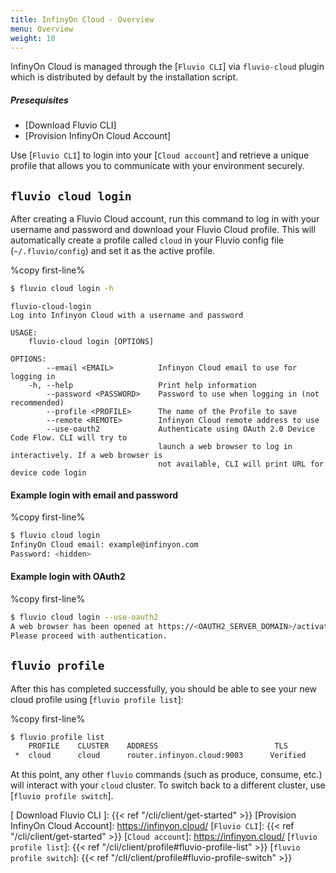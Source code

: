 ```yaml
---
title: InfinyOn Cloud - Overview
menu: Overview
weight: 10
---
```


InfinyOn Cloud is managed through the [`Fluvio CLI`] via `fluvio-cloud` plugin which is distributed by default by the installation script.

##### Presequisites
* [Download Fluvio CLI]
* [Provision InfinyOn Cloud Account]

Use [`Fluvio CLI`] to login into your [`Cloud account`] and retrieve a unique profile that allows you to communicate with your environment securely.

## `fluvio cloud login`

After creating a Fluvio Cloud account, run this command to log in with your
username and password and download your Fluvio Cloud profile. This will
automatically create a profile called `cloud` in your Fluvio config file
(`~/.fluvio/config`) and set it as the active profile.

%copy first-line%
```bash
$ fluvio cloud login -h
```

```
fluvio-cloud-login 
Log into Infinyon Cloud with a username and password

USAGE:
    fluvio-cloud login [OPTIONS]

OPTIONS:
        --email <EMAIL>          Infinyon Cloud email to use for logging in
    -h, --help                   Print help information
        --password <PASSWORD>    Password to use when logging in (not recommended)
        --profile <PROFILE>      The name of the Profile to save
        --remote <REMOTE>        Infinyon Cloud remote address to use
        --use-oauth2             Authenticate using OAuth 2.0 Device Code Flow. CLI will try to
                                 launch a web browser to log in interactively. If a web browser is
                                 not available, CLI will print URL for device code login
```

#### Example login with email and password

%copy first-line%
```bash
$ fluvio cloud login
InfinyOn Cloud email: example@infinyon.com
Password: <hidden>
```

#### Example login with OAuth2

%copy first-line%
```bash
$ fluvio cloud login --use-oauth2
A web browser has been opened at https://<OAUTH2_SERVER_DOMAIN>/activate?user_code=<CODE>.
Please proceed with authentication.
```


## ```fluvio profile```

After this has completed successfully, you should be able to see your new cloud
profile using [`fluvio profile list`]:

%copy first-line%
```bash
$ fluvio profile list
    PROFILE    CLUSTER    ADDRESS                          TLS
 *  cloud      cloud      router.infinyon.cloud:9003      Verified
```

At this point, any other `fluvio` commands (such as produce, consume, etc.) will
interact with your `cloud` cluster. To switch back to a different cluster, use
[`fluvio profile switch`].

[ Download Fluvio CLI ]: {{< ref "/cli/client/get-started" >}}
[Provision InfinyOn Cloud Account]: https://infinyon.cloud/
[`Fluvio CLI`]: {{< ref "/cli/client/get-started" >}}
[`Cloud account`]: https://infinyon.cloud/
[`fluvio profile list`]: {{< ref "/cli/client/profile#fluvio-profile-list" >}}
[`fluvio profile switch`]: {{< ref "/cli/client/profile#fluvio-profile-switch" >}}


